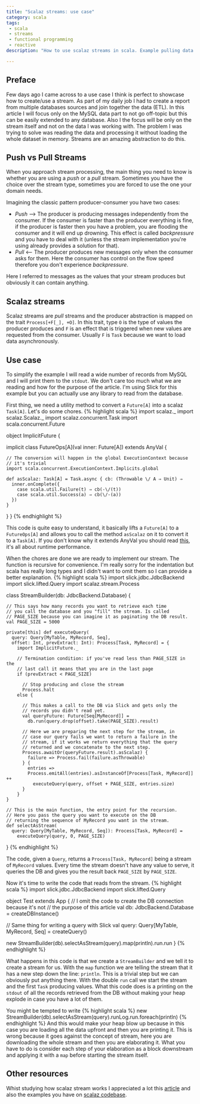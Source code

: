 ```yaml
---
title: "Scalaz streams: use case"
category: scala
tags:
 - scala
 - streams
 - functional programming
 - reactive
description: "How to use scalaz streams in scala. Example pulling data from MySQL in a streamed way"

---
```


## Preface

Few days ago I came across to a use case I think is perfect to showcase how to create/use a stream. As part of my daily job I had to create a report from multiple databases sources and join together the data (ETL). In this article I will focus only on the MySQL data part to not go off-topic but this can be easily extended to any database. Also I the focus will be only on the stream itself and not on the data I was working with. The problem I was trying to solve was reading the data and processing it without loading the whole dataset in memory. Streams are an amazing abstraction to do this.

## Push vs Pull Streams
When you approach stream processing, the main thing you need to know is whether you are using a _push_ or a _pull_ stream. Sometimes you have the choice over the stream type, sometimes you are forced to use the one your domain needs.

Imagining the classic pattern producer-consumer you have two cases:

  - _Push_ --> The producer is producing messages independently from the consumer. If the consumer is faster than the producer everything is fine, if the producer is faster then you have a problem, you are flooding the consumer and it will end up drowning. This effect is called _backpressure_ and you have to deal with it (unless the stream implementation you're using already provides a solution for that).
  - _Pull_ <-- The producer produces new messages only when the consumer asks for them. Here the consumer has control on the flow speed therefore you don't experience _backpressure_.

Here I referred to messages as the values that your stream produces but obviously it can contain anything.

## Scalaz streams
Scalaz streams are _pull_ streams and the producer abstraction is mapped on the trait `Process[+F[_], +O]`. In this trait, type `O` is the type of values the producer produces and `F` is an effect that is triggered when new values are requested from the consumer. Usually `F` is `Task` because we want to load data asynchronously.

## Use case
To simplify the example I will read a wide number of records from MySQL and I will print them to the `stdout`. We don't care too much what we are reading and how for the purpose of the article. I'm using Slick for this example but you can actually use any library to read from the database.

First thing, we need a utility method to convert a `Future[A]` into a scalaz `Task[A]`. Let's do some chores.
{% highlight scala %}
import scalaz._
import scalaz.Scalaz._
import scalaz.concurrent.Task
import scala.concurrent.Future

object ImplicitFuture {

  implicit class FutureOps[A](val inner: Future[A]) extends AnyVal {

    // The conversion will happen in the global ExecutionContext because
    // it's trivial
    import scala.concurrent.ExecutionContext.Implicits.global

    def asScalaz: Task[A] = Task.async { cb: (Throwable \/ A ⇒ Unit) ⇒
      inner.onComplete({
        case scala.util.Failure(t) ⇒ cb(-\/(t))
        case scala.util.Success(a) ⇒ cb(\/-(a))
      })
    }
  }
}
{% endhighlight %}

This code is quite easy to understand, it basically lifts a `Future[A]` to a `FutureOps[A]` and allows you to call the method `asScalaz` on it to convert it to a `Task[A]`. If you don't know why it extends AnyVal you should read [this](http://www.scala-lang.org/api/current/index.html#scala.AnyVal), it's all about runtime performance.

When the chores are done we are ready to implement our stream. The function is recursive for convenience. I'm really sorry for the indentation but scala has really long types and I didn't want to omit them so I can provide a better explanation.
{% highlight scala %}
import slick.jdbc.JdbcBackend
import slick.lifted.Query
import scalaz.stream.Process

class StreamBuilder(db: JdbcBackend.Database) {

    // This says how many records you want to retrieve each time
    // you call the database and you "fill" the stream. Is called
    // PAGE_SIZE because you can imagine it as paginating the DB result.
    val PAGE_SIZE = 5000

    private[this] def executeQuery(
      query: Query[MyTable, MyRecord, Seq],
      offset: Int, prevExtract: Int): Process[Task, MyRecord] = {
        import ImplicitFuture._

        // Termination condition: if you've read less than PAGE_SIZE in the
        // last call it means that you are in the last page
        if (prevExtract < PAGE_SIZE)

          // Stop producing and close the stream
          Process.halt
        else {

          // This makes a call to the DB via Slick and gets only the
          // records you didn't read yet.
          val queryFuture: Future[Seq[MyRecord]] =
            db.run(query.drop(offset).take(PAGE_SIZE).result)

          // Here we are preparing the next step for the stream, in
          // case our query fails we want to return a failure in the
          // stream, if it works we return everything that the query
          // returned and we concatenate to the next step.
          Process.awaitOr(queryFuture.result).asScalaz) {
            failure => Process.fail(failure.asThrowable)
          } {
            entries =>
            Process.emitAll(entries).asInstanceOf[Process[Task, MyRecord]] ++
              executeQuery(query, offset + PAGE_SIZE, entries.size)
          }
        }
    }

    // This is the main function, the entry point for the recursion.
    // Here you pass the query you want to execute on the DB
    // returning the sequence of MyRecord you want in the stream.
    def selectAsStream(
      query: Query[MyTable, MyRecord, Seq]): Process[Task, MyRecord] =
        executeQuery(query, 0, PAGE_SIZE)
}
{% endhighlight %}

The code, given a `Query`, returns a `Process[Task, MyRecord]` being a stream of `MyRecord` values. Every time the stream doesn't have any value to serve, it queries the DB and gives you the result back `PAGE_SIZE` by `PAGE_SIZE`.

Now it's time to write the code that reads from the stream.
{% highlight scala %}
import slick.jdbc.JdbcBackend
import slick.lifted.Query

object Test extends App {
  // I omit the code to create the DB connection because it's not
  // the purpose of this article
  val db: JdbcBackend.Database = createDBInstance()

  // Same thing for writing a query with Slick
  val query: Query[MyTable, MyRecord, Seq] = createQuery()

  new StreamBuilder(db).selectAsStream(query).map(println).run.run
}
{% endhighlight %}

What happens in this code is that we create a `StreamBuilder` and we tell it to create a stream for us. With the `map` function we are telling the stream that it has a new step down the line: `println`. This is a trivial step but we can obviously put anything there. With the double `run` call we start the stream and the first `Task` producing values.
What this code does is a printing on the `stdout` of all the records retrieved from the DB without making your heap explode in case you have a lot of them.

You might be tempted to write
{% highlight scala %}
new StreamBuilder(db).selectAsStream(query).runLog.run.foreach(println)
{% endhighlight %}
And this would make your heap blow up because in this case you are loading all the data upfront and then you are printing it. This is wrong because it goes against the concept of stream, here you are downloading the whole stream and then you are elaborating it. What you have to do is consider each step of your elaboration as a block downstream and applying it with a `map` before starting the stream itself.

## Other resources
Whist studying how scalaz stream works I appreciated a lot this [article](https://www.chrisstucchio.com/blog/2014/scalaz_streaming_tutorial.html) and also the examples you have on [scalaz codebase](https://github.com/scalaz/scalaz-stream/blob/master/src/main/scala/scalaz/stream/Process.scala).
